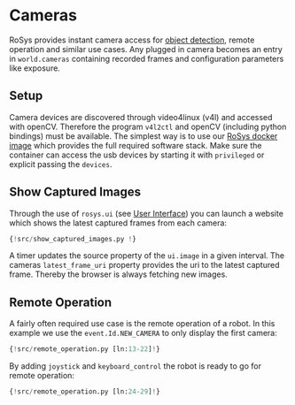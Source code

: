 # Cameras

RoSys provides instant camera access for [object detection](object_detection.md), remote operation and similar use cases.
Any plugged in camera becomes an entry in `world.cameras` containing recorded frames and configuration parameters like exposure.

## Setup

Camera devices are discovered through video4linux (v4l) and accessed with openCV.
Therefore the program `v4l2ctl` and openCV (including python bindings) must be available.
The simplest way is to use our [RoSys docker image](https://hub.docker.com/r/zauberzeug/rosys) which provides the full required software stack.
Make sure the container can access the usb devices by starting it with `privileged` or explicit passing the `devices`.

## Show Captured Images

Through the use of `rosys.ui` (see [User Interface](../architecture/user_interface.md)) you can launch a website which shows the latest captured frames from each camera:

```python hl_lines="12-22"
{!src/show_captured_images.py !}
```

A timer updates the source property of the `ui.image` in a given interval.
The cameras `latest_frame_uri` property provides the uri to the latest captured frame.
Thereby the browser is always fetching new images.

## Remote Operation

A fairly often required use case is the remote operation of a robot.
In this example we use the `event.Id.NEW_CAMERA` to only display the first camera:

```python hl_lines="6 10"
{!src/remote_operation.py [ln:13-22]!}
```

By adding `joystick` and `keyboard_control` the robot is ready to go for remote operation:

```python hl_lines="4 6"
{!src/remote_operation.py [ln:24-29]!}
```
